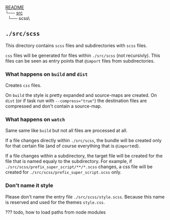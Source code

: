 
[README](../../../../../README.md)\
└── [src](../readme.md)\
    └── scss\

## `./src/scss`

This directory contains `scss` files and subdirectories with `scss` files.

`css` files will be generated for files within `./src/scss` (not recursivly).
This files can be seen as entry points that `@import` files from subdirectories.

### What happens on `build` and `dist`

Creates `css` files.

On `build` the style is pretty expanded and source-maps are created.
On `dist` (or if task run with `--compress="true"`) the destination files are compressed and don't contain a source-map.

### What happens on `watch`

Same same like `build` but not all files are processed at all.

If a file changes directly within `./src/scss`, the bundle will be created only for that certain file (and of course everything that is `@import`ed).

If a file changes within a subdirectory, the target file will be created for the file that is named equaly to the subdirectory.
For example, if `./src/scss/prefix_super_script/**/*.scss` changes, a css file will be created for `./src/scss/prefix_super_script.scss` only.

### Don't name it style

Please don't name the entry file `./src/scss/style.scss`. Because this name is reserved and used for the themes `style.css`.


??? todo, how to load paths from node modules